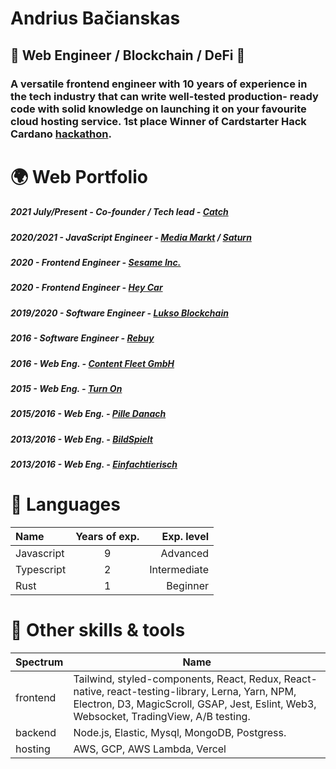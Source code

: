 

# Andrius Bačianskas
## 👾 Web Engineer / Blockchain / DeFi 👾

### A versatile frontend engineer with 10 years of experience in the tech industry that can write well-tested production- ready code with solid knowledge on launching it on your favourite cloud hosting service. 1st place Winner of Cardstarter Hack Cardano [hackathon](https://twitter.com/cardstarter/status/1451251343247609868?s=21). 

# 🌍 Web Portfolio

##### 2021 July/Present - Co-founder / Tech lead - [Catch](https://catch.game)
##### 2020/2021 - JavaScript Engineer - __[Media Markt](https://www.mediamarkt.de)__ / __[Saturn](https://www.saturn.de/)__ 
##### 2020 - Frontend Engineer - __[Sesame Inc.](https://sesamecare.com)__
##### 2020 - Frontend Engineer - __[Hey Car](https://hey.car)__
##### 2019/2020 - Software Engineer - __[Lukso Blockchain](https://lukso.network/)__
##### 2016 - Software Engineer - __[Rebuy](https://www.rebuy.de/)__
##### 2016 - Web Eng. - __[Content Fleet GmbH](https://contentfleet.de/)__
##### 2015 - Web Eng. - __[Turn On](https://www.turn-on.de/)__
##### 2015/2016 - Web Eng. - __[Pille Danach](https://www.pille-danach.de/)__
##### 2013/2016 - Web Eng. - __[BildSpielt](https://spiele.bild.de/)__
##### 2013/2016 - Web Eng. - __[Einfachtierisch](https://einfachtierisch.de/)__

# 🦑 Languages
| Name | Years of exp.| Exp. level |
| :---         |     :---:      |          ---: |
| Javascript   | 9     | Advanced    |
| Typescript     | 2       | Intermediate      |
| Rust     | 1       | Beginner      |

# 🧰 Other skills & tools

| Spectrum | Name |
| ---         |          --- |
| frontend   | Tailwind, styled-components, React, Redux, React-native, react-testing-library, Lerna, Yarn, NPM, Electron, D3, MagicScroll, GSAP, Jest, Eslint, Web3, Websocket, TradingView, A/B testing.    |
| backend   | Node.js, Elastic, Mysql, MongoDB, Postgress.   |
| hosting   | AWS, GCP, AWS Lambda, Vercel  |
